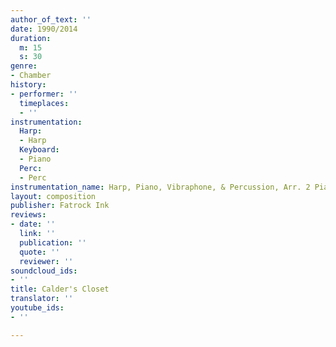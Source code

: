 ```yaml
---
author_of_text: ''
date: 1990/2014
duration:
  m: 15
  s: 30
genre:
- Chamber
history:
- performer: ''
  timeplaces:
  - ''
instrumentation:
  Harp:
  - Harp
  Keyboard:
  - Piano
  Perc:
  - Perc
instrumentation_name: Harp, Piano, Vibraphone, & Percussion, Arr. 2 Pianos & 2 Percussion
layout: composition
publisher: Fatrock Ink
reviews:
- date: ''
  link: ''
  publication: ''
  quote: ''
  reviewer: ''
soundcloud_ids:
- ''
title: Calder's Closet
translator: ''
youtube_ids:
- ''

---
```


